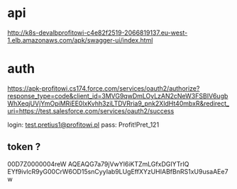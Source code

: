 # api

http://k8s-devalbprofitowi-c4e82f2519-2066819137.eu-west-1.elb.amazonaws.com/apk/swagger-ui/index.html


# auth

https://apk-profitowi.cs174.force.com/services/oauth2/authorize?response_type=code&client_id=3MVG9qwDmLOyLzAN2cNeW3FSBIV6ugbWhXeqjUVjYmOpiMRiEE0lxKvhh3ziLTDVRria9_pnk2XldHt40mbxR&redirect_uri=https://test.salesforce.com/services/oauth2/success

login: test.pretius1@profitowi.pl
pass: Profit!Pret_121


## token ?

00D7Z0000004reW
AQEAQG7a79jVwYI6iKTZmLGfxDGIYTrIQ
EYf9ivlcR9yG00CrW6OD15snCyyIab9LUgEffXYzUHIABfBnRS1xU9usaAEe7w
